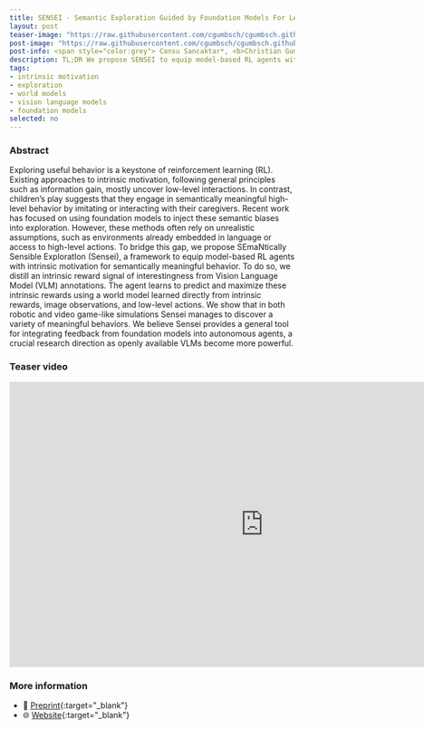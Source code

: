 ```yaml
---
title: SENSEI - Semantic Exploration Guided by Foundation Models For Learning Versatile World Models
layout: post
teaser-image: "https://raw.githubusercontent.com/cgumbsch/cgumbsch.github.io/master/assets/images/sensei.gif"
post-image: "https://raw.githubusercontent.com/cgumbsch/cgumbsch.github.io/master/assets/images/sensei.gif"
post-info: <span style="color:grey"> Cansu Sancaktar*, <b>Christian Gumbsch*</b>, Andrii Zadaianchuk, Pavel Kolev & Georg Martius  </span> <br>  <span style="color:grey"> <i>Preprint, TAFM RLC workshop</i> 2024, *equal contribution </span>  <br> <a href="https://openreview.net/pdf?id=dHNVY5qMiP" target="_blank" class="has-text-blue">Paper</i></a>, <a href="https://sites.google.com/view/sensei-rl/home" target="_blank" class="has-text-blue">Website</i></a>, <a href="https://www.youtube.com/watch?v=XipKs02RuJE" target="_blank" class="has-text-blue">Video</i></a>  
description: TL;DR We propose SENSEI to equip model-based RL agents with intrinsic motivation for semantically meaningful exploration using VLMs.
tags:
- intrinsic motivation
- exploration
- world models
- vision language models
- foundation models
selected: no
---
```


### Abstract

Exploring useful behavior is a keystone of reinforcement learning (RL). Existing approaches to intrinsic motivation, following general principles such as information gain, mostly uncover low-level interactions. In contrast, children’s play suggests that they engage in semantically meaningful high-level behavior by imitating or interacting with their caregivers. Recent work has focused on using foundation models to inject these semantic biases into exploration. However, these methods often rely on unrealistic assumptions, such as environments already embedded in language or access to high-level actions. To bridge this gap, we propose SEmaNtically Sensible ExploratIon (Sensei), a framework to equip model-based RL agents with intrinsic motivation for semantically meaningful behavior. To do so, we distill an intrinsic reward signal of interestingness from Vision Language Model (VLM) annotations. The agent learns to predict and maximize these intrinsic rewards using a world model learned directly from intrinsic rewards, image observations, and low-level actions. We show that in both robotic and video game-like simulations Sensei manages to discover a variety of meaningful behaviors. We believe Sensei provides a general tool for integrating feedback from foundation models into autonomous agents, a crucial research direction as openly available VLMs become more powerful.

### Teaser video

<iframe width="896" height="504" src="https://www.youtube.com/embed/XipKs02RuJE?si=qIm6eA5mY16OiYYH" title="YouTube video player" frameborder="0" allow="accelerometer; autoplay; clipboard-write; encrypted-media; gyroscope; picture-in-picture; web-share" referrerpolicy="strict-origin-when-cross-origin" allowfullscreen> </iframe>


### More information
- :scroll: [Preprint](https://openreview.net/pdf?id=dHNVY5qMiP){:target="_blank"}
- :globe_with_meridians: [Website](https://sites.google.com/view/sensei-rl/home){:target="_blank"}
